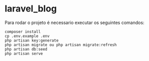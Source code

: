 # laravel_blog
 
Para rodar o projeto é necessario executar os seguintes comandos:

```
composer install
cp .env.example .env
php artisan key:generate
php artisan migrate ou php artisan migrate:refresh
php artisan db:seed
php artisan serve
```